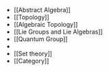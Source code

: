 - [[Abstract Algebra]]
- [[Topology]]
- [[Algebraic Topology]]
- [[Lie Groups and Lie Algebras]]
- [[Quantum Group]]
-
- [[Set theory]]
- [[Category]]